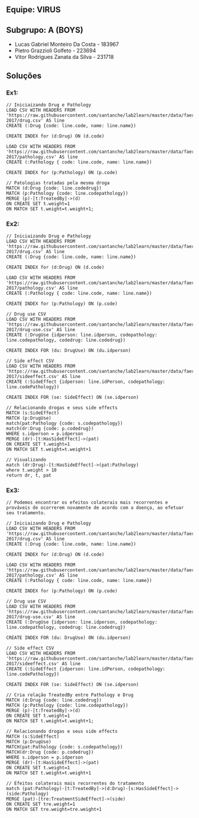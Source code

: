 ## Equipe: VIRUS

## Subgrupo: A (BOYS)

- Lucas Gabriel Monteiro Da Costa - 183967
- Pietro Grazzioli Golfeto - 223694
- Vitor Rodrigues Zanata da Silva - 231718

## Soluções

### Ex1:

    // Iniciaizando Drug e Pathology
    LOAD CSV WITH HEADERS FROM 'https://raw.githubusercontent.com/santanche/lab2learn/master/data/faers-2017/drug.csv' AS line
    CREATE (:Drug {code: line.code, name: line.name})

    CREATE INDEX for (d:Drug) ON (d.code)

    LOAD CSV WITH HEADERS FROM 'https://raw.githubusercontent.com/santanche/lab2learn/master/data/faers-2017/pathology.csv' AS line
    CREATE (:Pathology { code: line.code, name: line.name})

    CREATE INDEX for (p:Pathology) ON (p.code)

    // Patologias tratadas pela mesma droga
    MATCH (d:Drug {code: line.codedrug})
    MATCH (p:Pathology {code: line.codepathology})
    MERGE (p)-[t:TreatedBy]->(d)
    ON CREATE SET t.weight=1
    ON MATCH SET t.weight=t.weight+1;

### Ex2:

    // Iniciaizando Drug e Pathology
    LOAD CSV WITH HEADERS FROM 'https://raw.githubusercontent.com/santanche/lab2learn/master/data/faers-2017/drug.csv' AS line
    CREATE (:Drug {code: line.code, name: line.name})

    CREATE INDEX for (d:Drug) ON (d.code)

    LOAD CSV WITH HEADERS FROM 'https://raw.githubusercontent.com/santanche/lab2learn/master/data/faers-2017/pathology.csv' AS line
    CREATE (:Pathology { code: line.code, name: line.name})

    CREATE INDEX for (p:Pathology) ON (p.code)

    // Drug use CSV
    LOAD CSV WITH HEADERS FROM 'https://raw.githubusercontent.com/santanche/lab2learn/master/data/faers-2017/drug-use.csv' AS line
    CREATE (:DrugUse {idperson: line.idperson, codepathology: line.codepathology, codedrug: line.codedrug})

    CREATE INDEX FOR (du: DrugUse) ON (du.idperson)

    // Side effect CSV
    LOAD CSV WITH HEADERS FROM 'https://raw.githubusercontent.com/santanche/lab2learn/master/data/faers-2017/sideeffect.csv' AS line
    CREATE (:SideEffect {idperson: line.idPerson, codepathology: line.codePathology})

    CREATE INDEX FOR (se: SideEffect) ON (se.idperson)

    // Relacionando drogas e seus side effects
    MATCH (s:SideEffect)
    MATCH (p:DrugUse)
    match(pat:Pathology {code: s.codepathology})
    match(dr:Drug {code: p.codedrug})
    WHERE s.idperson = p.idperson
    MERGE (dr)-[t:HasSideEffect]->(pat)
    ON CREATE SET t.weight=1
    ON MATCH SET t.weight=t.weight+1

    // Visualizando
    match (dr:Drug)-[t:HasSideEffect]->(pat:Pathology)
    where t.weight > 10
    return dr, t, pat

### Ex3:
    // Podemos encontrar os efeitos colaterais mais recorrentes e prováveis de ocorrerem novamente de acordo com a doença, ao efetuar seu tratamento.

    // Iniciaizando Drug e Pathology
    LOAD CSV WITH HEADERS FROM 'https://raw.githubusercontent.com/santanche/lab2learn/master/data/faers-2017/drug.csv' AS line
    CREATE (:Drug {code: line.code, name: line.name})

    CREATE INDEX for (d:Drug) ON (d.code)

    LOAD CSV WITH HEADERS FROM 'https://raw.githubusercontent.com/santanche/lab2learn/master/data/faers-2017/pathology.csv' AS line
    CREATE (:Pathology { code: line.code, name: line.name})

    CREATE INDEX for (p:Pathology) ON (p.code)

    // Drug use CSV
    LOAD CSV WITH HEADERS FROM 'https://raw.githubusercontent.com/santanche/lab2learn/master/data/faers-2017/drug-use.csv' AS line
    CREATE (:DrugUse {idperson: line.idperson, codepathology: line.codepathology, codedrug: line.codedrug})

    CREATE INDEX FOR (du: DrugUse) ON (du.idperson)

    // Side effect CSV
    LOAD CSV WITH HEADERS FROM 'https://raw.githubusercontent.com/santanche/lab2learn/master/data/faers-2017/sideeffect.csv' AS line
    CREATE (:SideEffect {idperson: line.idPerson, codepathology: line.codePathology})

    CREATE INDEX FOR (se: SideEffect) ON (se.idperson)

    // Cria relação TreatedBy entre Pathology e Drug
    MATCH (d:Drug {code: line.codedrug})
    MATCH (p:Pathology {code: line.codepathology})
    MERGE (p)-[t:TreatedBy]->(d)
    ON CREATE SET t.weight=1
    ON MATCH SET t.weight=t.weight+1;    

    // Relacionando drogas e seus side effects
    MATCH (s:SideEffect)
    MATCH (p:DrugUse)
    MATCH(pat:Pathology {code: s.codepathology})
    MATCH(dr:Drug {code: p.codedrug})
    WHERE s.idperson = p.idperson
    MERGE (dr)-[t:HasSideEffect]->(pat)
    ON CREATE SET t.weight=1
    ON MATCH SET t.weight=t.weight+1

    // Efeitos colaterais mais recorrentes do tratamento
    match (pat:Pathology)-[t:TreatedBy]->(d:Drug)-[s:HasSideEffect]->(side:Pathology)
    MERGE (pat)-[tre:TreatmentSideEffect]->(side)
    ON CREATE SET tre.weight=1
    ON MATCH SET tre.weight=tre.weight+1